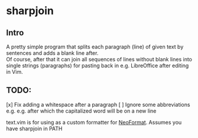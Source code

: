 # sharpjoin
## Intro

A pretty simple program that splits each paragraph (line) of given text by sentences and adds a blank line after.  
Of course, after that it can join all sequences of lines without blank lines into single strings (paragraphs) for pasting back in e.g. LibreOffice after editing in Vim.

## TODO:
[x] Fix adding a whitespace after a paragraph
[ ] Ignore some abbreviations e.g. e.g. after which the capitalized word will be on a new line

text.vim is for using as a custom formatter for [NeoFormat](https://github.com/sbdchd/neoformat).
Assumes you have sharpjoin in PATH

